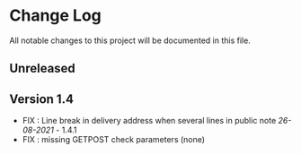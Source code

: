 # Change Log
All notable changes to this project will be documented in this file.

## Unreleased



## Version 1.4

- FIX : Line break in delivery address when several lines in public note *26-08-2021* - 1.4.1
- FIX : missing GETPOST check parameters (none)
